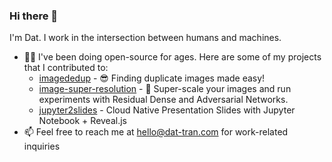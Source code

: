 ### Hi there 👋

I'm Dat. I work in the intersection between humans and machines. 

- 👨‍💻 I've been doing open-source for ages. Here are some of my projects that I contributed to:
  * [imagededup](https://github.com/idealo/imagededup) - 😎 Finding duplicate images made easy!
  * [image-super-resolution](https://github.com/idealo/image-super-resolution) - 🔎 Super-scale your images and run experiments with Residual Dense and Adversarial Networks.
  * [jupyter2slides](https://github.com/datitran/jupyter2slides) - Cloud Native Presentation Slides with Jupyter Notebook + Reveal.js
- 📫 Feel free to reach me at [hello@dat-tran.com](hello@dat-tran.com) for work-related inquiries


<!--
**datitran/datitran** is a ✨ _special_ ✨ repository because its `README.md` (this file) appears on your GitHub profile.

Here are some ideas to get you started:

- 🔭 I’m currently working on ...
- 🌱 I’m currently learning ...
- 👯 I’m looking to collaborate on ...
- 🤔 I’m looking for help with ...
- 💬 Ask me about ...
- 📫 How to reach me: ...
- 😄 Pronouns: ...
- ⚡ Fun fact: ...
-->
